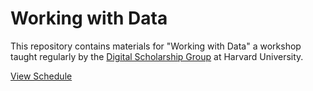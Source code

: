 # Working with Data

This repository contains materials for "Working with Data" a workshop taught regularly by the [Digital Scholarship Group](https://dssg.fas.harvard.edu) at Harvard University.

[View Schedule](Schedule.md)
